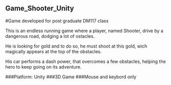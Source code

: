 ## Game_Shooter_Unity

#Game developed for post graduate DM117 class

This is an endless running game where a player, named Shooter, drive by a dangerous road, dodging a lot of ostacles.

He is looking for gold and to do so, he must shoot at this gold, wich magically appears at the top of the obstacles.

His car performs a dash power, that overcomes a few obstacles, helping the hero to keep going on its adventure.

###Platform: Unity
###3D Game
###Mouse and keybord only
